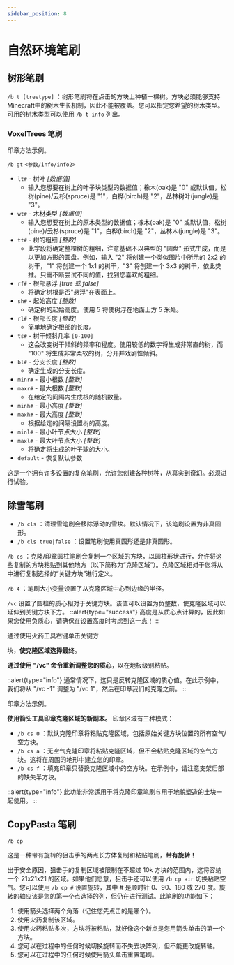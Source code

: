 ```yaml
---
sidebar_position: 8
---
```

# 自然环境笔刷

## 树形笔刷
`/b t [treetype]` ：树形笔刷将在点击的方块上种植一棵树。方块必须能够支持Minecraft中的树木生长机制，因此不能被覆盖。您可以指定您希望的树木类型。可用的树木类型可以使用 `/b t info`  列出。

### VoxelTrees 笔刷

印章方法示例。

`/b gt`  `<参数/info/info2>`

* `lt#`  - 树叶 *[数据值]*
  * 输入您想要在树上的叶子块类型的数据值；橡木(oak)是 "0" 或默认值，松树(pine)/云杉(spruce)是 "1"，白桦(birch)是 "2"，丛林树叶(jungle)是 "3"。
* `wt#`  - 木材类型 *[数据值]*
  * 输入您想要在树上的原木类型的数据值；橡木(oak)是 "0" 或默认值，松树(pine)/云杉(spruce)是 "1"，白桦(birch)是 "2"，丛林木(jungle)是 "3"。
* `tt#`  - 树的粗细 *[整数]*
  * 此字段将确定整棵树的粗细，注意基础不以典型的 "圆盘" 形式生成，而是以更加方形的圆盘。例如，输入 "2" 将创建一个类似图片中所示的 2x2 的树干，"1" 将创建一个 1x1 的树干，"3" 将创建一个 3x3 的树干，依此类推。只需不断尝试不同的值，找到您喜欢的粗细。
* `rf#`  - 根部悬浮 *[true 或 false]*
  * 将确定树根是否"悬浮"在表面上。
* `sh#`  - 起始高度 *[整数]*
  * 确定树的起始高度。使用 5 将使树浮在地面上方 5 米处。
* `rl#`  - 根部长度 *[整数]*
  * 简单地确定根部的长度。
* `ts#`  - 树干倾斜几率 `[0-100]`
  * 这会改变树干倾斜的频率和程度。使用较低的数字将生成非常直的树，而 "100" 将生成非常柔软的树，分开并戏剧性倾斜。
* `bl#`  - 分支长度 *[整数]*
  * 确定生成的分支长度。
* `minr#`  - 最小根数 *[整数]*
* `maxr#`  - 最大根数 *[整数]*
  * 在给定的间隔内生成根的随机数量。
* `minh#`  - 最小高度 *[整数]*
* `maxh#`  - 最大高度 *[整数]*
  * 根据给定的间隔设置树的高度。
* `minl#`  - 最小叶节点大小 *[整数]*
* `maxl#`  - 最大叶节点大小 *[整数]*
  * 将确定将生成的叶子球的大小。
* `default`  - 恢复默认参数

这是一个拥有许多设置的复杂笔刷，允许您创建各种树种，从真实到奇幻。必须进行试验。

## 除雪笔刷

* `/b cls` ：清理雪笔刷会移除浮动的雪块。默认情况下，该笔刷设置为非真圆形。
* `/b cls true|false` ：设置笔刷使用真圆形还是非真圆形。

`/b cs` ：克隆/印章圆柱笔刷会复制一个区域的方块，以圆柱形状进行，允许将这些复制的方块粘贴到其他地方（以下简称为“克隆区域”）。克隆区域相对于您将从中进行复制选择的“关键方块”进行定义。

`/b 4` ：笔刷大小变量设置了从克隆区域中心到边缘的半径。

`/vc`  设置了圆柱的质心相对于关键方块。该值可以设置为负整数，使克隆区域可以延伸到关键方块下方。
::alert{type="success"}
高度是从质心点计算的，因此如果您使用负质心，请确保在设置高度时考虑到这一点！
::

通过使用火药工具右键单击关键方

块，**使克隆区域选择最终**。

**通过使用 "/vc" 命令重新调整您的质心**，以在地板级别粘贴。


::alert{type="info"}
通常情况下，这只是反转克隆区域的质心值。在此示例中，我们将从 "/vc -1" 调整为 "/vc 1"，然后在印章我们的克隆之前。
::

印章方法示例。

**使用箭头工具印章克隆区域的新副本。** 印章区域有三种模式：

* `/b cs 0` ：默认克隆印章将粘贴克隆区域，包括原始关键方块位置的所有空气/空方块。
* `/b cs a` ：无空气克隆印章将粘贴克隆区域，但不会粘贴克隆区域的空气方块。这将在周围的地形中建立您的印章。
* `/b cs f` ：填充印章只替换克隆区域中的空方块。在示例中，请注意支架后部的缺失半方块。

::alert{type="info"}
此功能非常适用于将克隆印章笔刷与用于地貌塑造的土块一起使用。
::

## CopyPasta 笔刷
`/b cp` 

这是一种带有旋转的狙击手的两点长方体复制和粘贴笔刷，**带有旋转！**

出于安全原因，狙击手的复制区域被限制在不超过 10k 方块的范围内，这将容纳一个 21x21x21 的区域。如果他们愿意，狙击手还可以使用 `/b cp air`  切换粘贴空气。您可以使用 `/b cp #`  设置旋转，其中 # 是顺时针 0、90、180 或 270 度。旋转的轴应该是您的第一个点选择的列，但仍在进行测试。此笔刷的功能如下：

1. 使用箭头选择两个角落（记住您先点击的是哪个）。
2. 使用火药复制该区域。
3. 使用火药粘贴多次，方块将被粘贴，就好像这个新点是您用箭头单击的第一个方块。
4. 您可以在过程中的任何时候切换旋转而不失去块阵列，但不能更改旋转轴。
5. 您可以在过程中的任何时候使用箭头单击重置笔刷。


